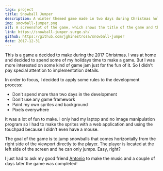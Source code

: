 ```yaml
---
tags: project
title: Snowball Jumper
description: A winter themed game made in two days during Christmas holidays
img: snowball-jumper.png
alt: A screenshot of the game, which shows the title of the game and the player sprite in the left
link: https://snowball-jumper.surge.sh/
github: https://github.com/jghinestrosa/snowball-jumper
date: 2017-12-31
---
```


This is a game a decided to make during the 2017 Christmas. I was at home and decided to spend some of my holidays time to make a game. But I was more interested on some kind of game jam just for the fun of it. So I didn't pay special attention to implementation details.

In order to focus, I decided to apply some rules to the development process:

- Don't spend more than two days in the development
- Don't use any game framework
- Paint my own sprites and background
- Pixels everywhere

It was a lot of fun to make. I only had my laptop and no image manipulation program so I had to make the sprites with a web application and using the touchpad because I didn't even have a mouse.

The goal of the game is to jump snowballs that comes horizontally from the right side of the viewport directly to the player. The player is located at the left side of the screen and he can only jumps. Easy, right?

I just had to ask my good friend [Antonio](https://antoniovm.com/) to make the music and a couple of days later the game was completed!

